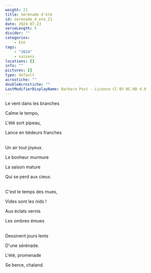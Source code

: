 ```yaml
---
weight: 21
title: Sérénade d'été
id: serenade_d_ete_21
date: 2024-07-23
verseLength: 5
divider: ""
categories:
    - Eté
tags:
    - "2024"
    - saisons
locations: []
info: ""
pictures: []
type: default
acrostiche: ""
doubleAcrostiche: ""
LastModifierDisplayName: Barbara Post - Licence CC BY-NC-ND 4.0
---
```

Le vent dans les branches

Calme le tempo,

L'été sort pipeau,

Lance en tiédeurs franches

 \
Un air tout joyeux.

Le bonheur murmure

La saison mature

Qui se perd aux cieux.

 \
C'est le temps des mues,

Vides sont les nids !

Aux éclats vernis

Les ombres émues

 \
Dessinent jours lents

D'une sérénade.

L'été, promenade

Se berce, chaland.
